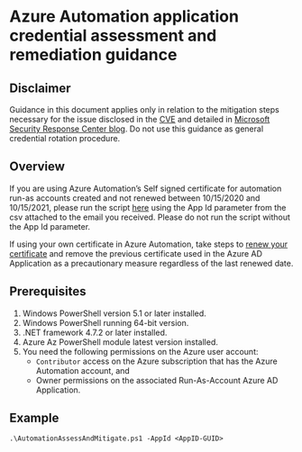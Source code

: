 # Azure Automation application credential assessment and remediation guidance

## Disclaimer

Guidance in this document applies only in relation to the mitigation steps necessary for the issue disclosed in the [CVE](https://msrc.microsoft.com/update-guide/vulnerability/CVE-2021-42306) and detailed in [Microsoft Security Response Center blog](https://aka.ms/CVE-2021-42306-AAD). Do not use this guidance as general credential rotation procedure.

## Overview

If you are using Azure Automation’s Self signed certificate for automation run-as accounts created and not renewed between 10/15/2020 and 10/15/2021, please run the script [here](https://aka.ms/azure-automation-runas-cred-roll) using the App Id parameter from the csv attached to the email you received. Please do not run the script without the App Id parameter.

If using your own certificate in Azure Automation, take steps to [renew your certificate](https://docs.microsoft.com/en-us/azure/automation/manage-runas-account?WT.mc_id=Portal-Microsoft_Azure_Automation#renew-an-enterprise-or-third-party-certificate)  and remove the previous certificate used in the Azure AD Application as a precautionary measure regardless of the last renewed date.

## Prerequisites

1. Windows PowerShell version 5.1 or later installed.
2. Windows PowerShell running 64-bit version.
3. .NET framework 4.7.2 or later installed.
4. Azure Az PowerShell module latest version installed.
5. You need the following permissions on the Azure user account:
   - `Contributor` access on the Azure subscription that has the Azure Automation account, and
   - Owner permissions on the associated Run-As-Account Azure AD Application.

## Example

`.\AutomationAssessAndMitigate.ps1 -AppId <AppID-GUID>`

